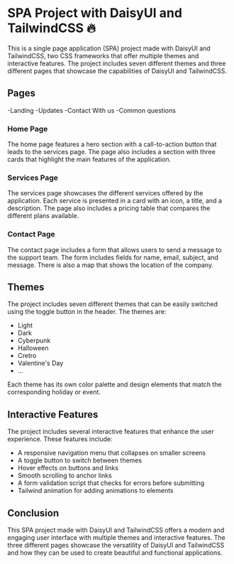 # SPA Project with DaisyUI and TailwindCSS 🔥

This is a single page application (SPA) project made with DaisyUI and TailwindCSS, two CSS frameworks that offer multiple themes and interactive features. The project includes seven different themes and three different pages that showcase the capabilities of DaisyUI and TailwindCSS.

## Pages
-Landing
-Updates
-Contact With us
-Common questions

### Home Page

The home page features a hero section with a call-to-action button that leads to the services page. The page also includes a section with three cards that highlight the main features of the application.

### Services Page

The services page showcases the different services offered by the application. Each service is presented in a card with an icon, a title, and a description. The page also includes a pricing table that compares the different plans available.

### Contact Page

The contact page includes a form that allows users to send a message to the support team. The form includes fields for name, email, subject, and message. There is also a map that shows the location of the company.

## Themes

The project includes seven different themes that can be easily switched using the toggle button in the header. The themes are:

- Light
- Dark
- Cyberpunk
- Halloween
- Cretro
- Valentine's Day
- ...

Each theme has its own color palette and design elements that match the corresponding holiday or event.

## Interactive Features

The project includes several interactive features that enhance the user experience. These features include:

- A responsive navigation menu that collapses on smaller screens
- A toggle button to switch between themes
- Hover effects on buttons and links
- Smooth scrolling to anchor links
- A form validation script that checks for errors before submitting
- Tailwind animation for adding animations to elements

## Conclusion

This SPA project made with DaisyUI and TailwindCSS offers a modern and engaging user interface with multiple themes and interactive features. The three different pages showcase the versatility of DaisyUI and TailwindCSS and how they can be used to create beautiful and functional applications.
